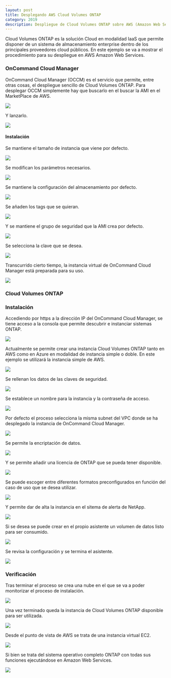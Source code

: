 ```yaml
---
layout: post
title: Desplegando AWS Cloud Volumes ONTAP
category: 2019
description: Despliegue de Cloud Volumes ONTAP sobre AWS (Amazon Web Services)
---
```


Cloud Volumes ONTAP es la solución Cloud en modalidad IaaS que permite disponer de un sistema de almacenamiento enterprise dentro de los principales proveedores cloud públicos. En este ejemplo se va a mostrar el procedimiento para su despliegue en AWS Amazon Web Services.

### OnCommand Cloud Manager

OnCommand Cloud Manager (OCCM) es el servicio que permite, entre otras cosas, el despliegue sencillo de Cloud Volumes ONTAP. Para desplegar OCCM simplemente hay que buscarlo en el buscar la AMI en el MarketPlace de AWS.

![]({{site.baseurl}}/assets/img/2019-01-29-Desplegando-AWS-Cloud-Volumes-ONTAP-001.png)

Y lanzarlo.

![]({{site.baseurl}}/assets/img/2019-01-29-Desplegando-AWS-Cloud-Volumes-ONTAP-002.png)

#### Instalación

Se mantiene el tamaño de instancia que viene por defecto.

![]({{site.baseurl}}/assets/img/2019-01-29-Desplegando-AWS-Cloud-Volumes-ONTAP-003.png)

Se modifican los parámetros necesarios.

![]({{site.baseurl}}/assets/img/2019-01-29-Desplegando-AWS-Cloud-Volumes-ONTAP-004.png)

Se mantiene la configuración del almacenamiento por defecto.

![]({{site.baseurl}}/assets/img/2019-01-29-Desplegando-AWS-Cloud-Volumes-ONTAP-005.png)

Se añaden los tags que se quieran.

![]({{site.baseurl}}/assets/img/2019-01-29-Desplegando-AWS-Cloud-Volumes-ONTAP-006.png)

Y se mantiene el grupo de seguridad que la AMI crea por defecto.

![]({{site.baseurl}}/assets/img/2019-01-29-Desplegando-AWS-Cloud-Volumes-ONTAP-007.png)

Se selecciona la clave que se desea.

![]({{site.baseurl}}/assets/img/2019-01-29-Desplegando-AWS-Cloud-Volumes-ONTAP-008.png)

Transcurrido cierto tiempo, la instancia virtual de OnCommand Cloud Manager está preparada para su uso.

![]({{site.baseurl}}/assets/img/2019-01-29-Desplegando-AWS-Cloud-Volumes-ONTAP-009.png)

### Cloud Volumes ONTAP

### Instalación

Accediendo por https a la dirección IP del OnCommand Cloud Manager, se tiene acceso a la consola que permite descubrir e instanciar sistemas ONTAP.

![]({{site.baseurl}}/assets/img/2019-01-29-Desplegando-AWS-Cloud-Volumes-ONTAP-011.png)

Actualmente se permite crear una instancia Cloud Volumes ONTAP tanto en AWS como en Azure en modalidad de instancia simple o doble. En este ejemplo se utilizará la instancia simple de AWS.

![]({{site.baseurl}}/assets/img/2019-01-29-Desplegando-AWS-Cloud-Volumes-ONTAP-012.png)

Se rellenan los datos de las claves de seguridad.

![]({{site.baseurl}}/assets/img/2019-01-29-Desplegando-AWS-Cloud-Volumes-ONTAP-013.png)

Se establece un nombre para la instancia y la contraseña de acceso.

![]({{site.baseurl}}/assets/img/2019-01-29-Desplegando-AWS-Cloud-Volumes-ONTAP-014.png)

Por defecto el proceso selecciona la misma subnet del VPC donde se ha desplegado la instancia de OnCommand Cloud Manager.

![]({{site.baseurl}}/assets/img/2019-01-29-Desplegando-AWS-Cloud-Volumes-ONTAP-015.png)

Se permite la encriptación de datos.

![]({{site.baseurl}}/assets/img/2019-01-29-Desplegando-AWS-Cloud-Volumes-ONTAP-016.png)

Y se permite añadir una licencia de ONTAP que se pueda tener disponible.

![]({{site.baseurl}}/assets/img/2019-01-29-Desplegando-AWS-Cloud-Volumes-ONTAP-017.png)

Se puede escoger entre diferentes formatos preconfigurados en función del caso de uso que se desea utilizar. 

![]({{site.baseurl}}/assets/img/2019-01-29-Desplegando-AWS-Cloud-Volumes-ONTAP-018.png)

Y permite dar de alta la instancia en el sitema de alerta de NetApp.

![]({{site.baseurl}}/assets/img/2019-01-29-Desplegando-AWS-Cloud-Volumes-ONTAP-019.png)

Si se desea se puede crear en el propio asistente un volumen de datos listo para ser consumido.

![]({{site.baseurl}}/assets/img/2019-01-29-Desplegando-AWS-Cloud-Volumes-ONTAP-020.png)

Se revisa la configuración y se termina el asistente.

![]({{site.baseurl}}/assets/img/2019-01-29-Desplegando-AWS-Cloud-Volumes-ONTAP-021.png)

### Verificación

Tras terminar el proceso se crea una nube en el que se va a poder monitorizar el proceso de instalación.

![]({{site.baseurl}}/assets/img/2019-01-29-Desplegando-AWS-Cloud-Volumes-ONTAP-022.png)

Una vez terminado queda la instancia de Cloud Volumes ONTAP disponible para ser utilizada.

![]({{site.baseurl}}/assets/img/2019-01-29-Desplegando-AWS-Cloud-Volumes-ONTAP-023.png)

Desde el punto de vista de AWS se trata de una instancia virtual EC2.

![]({{site.baseurl}}/assets/img/2019-01-29-Desplegando-AWS-Cloud-Volumes-ONTAP-024.png)

Si bien se trata del sistema operativo completo ONTAP con todas sus funciones ejecutándose en Amazon Web Services.

![]({{site.baseurl}}/assets/img/2019-01-29-Desplegando-AWS-Cloud-Volumes-ONTAP-025.png)

